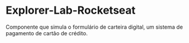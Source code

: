 # Explorer-Lab-Rocketseat
Componente que simula o formulário de carteira digital, um sistema de pagamento de cartão de crédito.
